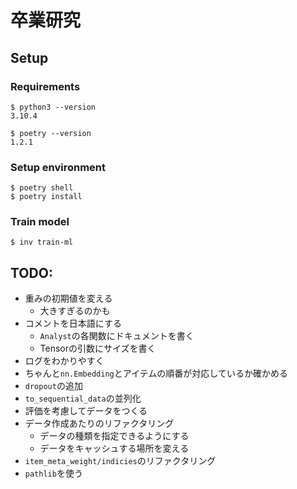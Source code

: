 # 卒業研究

## Setup

### Requirements

```
$ python3 --version
3.10.4

$ poetry --version
1.2.1
```

### Setup environment

```shell
$ poetry shell
$ poetry install
```

### Train model

```shell
$ inv train-ml
```

## TODO:

- 重みの初期値を変える
    - 大きすぎるのかも
- コメントを日本語にする
    - `Analyst`の各関数にドキュメントを書く
    - Tensorの引数にサイズを書く
- ログをわかりやすく
- ちゃんと`nn.Embedding`とアイテムの順番が対応しているか確かめる
- `dropout`の追加
- `to_sequential_data`の並列化
- 評価を考慮してデータをつくる
- データ作成あたりのリファクタリング
    - データの種類を指定できるようにする
    - データをキャッシュする場所を変える
- `item_meta_weight/indicies`のリファクタリング
- `pathlib`を使う